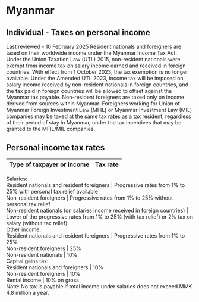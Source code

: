 # Myanmar
## Individual - Taxes on personal income
Last reviewed - 10 February 2025
Resident nationals and foreigners are taxed on their worldwide income under the Myanmar Income Tax Act.
Under the Union Taxation Law (UTL) 2015, non-resident nationals were exempt from income tax on salary income earned and received in foreign countries. With effect from 1 October 2023, the tax exemption is no longer available. Under the Amended UTL 2023, income tax will be imposed on salary income received by non-resident nationals in foreign countries, and the tax paid in foreign countries will be allowed to offset against the Myanmar tax payable.
Non-resident foreigners are taxed only on income derived from sources within Myanmar.
Foreigners working for Union of Myanmar Foreign Investment Law (MFIL) or Myanmar Investment Law (MIL) companies may be taxed at the same tax rates as a tax resident, regardless of their period of stay in Myanmar, under the tax incentives that may be granted to the MFIL/MIL companies.
## Personal income tax rates
Type of taxpayer or income | Tax rate  
---|---  
Salaries:  
Resident nationals and resident foreigners | Progressive rates from 1% to 25% with personal tax relief available  
Non-resident foreigners |  Progressive rates from 1% to 25% without personal tax relief  
Non-resident nationals (on salaries income received in foreign countries) |  Lower of the progressive rates from 1% to 25% (with tax relief) or 2% tax on salary (without tax relief)  
Other income:  
Resident nationals and resident foreigners | Progressive rates from 1% to 25%  
Non-resident foreigners | 25%  
Non-resident nationals | 10%  
Capital gains tax:  
Resident nationals and foreigners | 10%  
Non-resident foreigners | 10%  
Rental income | 10% on gross  
Note: No tax is payable if total income under salaries does not exceed MMK 4.8 million a year.
